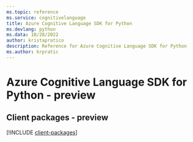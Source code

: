 ```yaml
---
ms.topic: reference
ms.service: cognitivelanguage
title: Azure Cognitive Language SDK for Python
ms.devlang: python
ms.data: 10/28/2022
author: kristapratico
description: Reference for Azure Cognitive Language SDK for Python
ms.author: krpratic
---
```

# Azure Cognitive Language SDK for Python - preview

## Client packages - preview
[!INCLUDE [client-packages](cognitive-language-client-index.md)]
